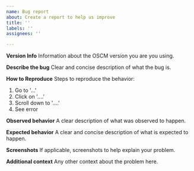 ```yaml
---
name: Bug report
about: Create a report to help us improve
title: ''
labels: ''
assignees: ''

---
```


**Version Info**
Information about the OSCM version you are you using.

**Describe the bug**
Clear and concise description of what the bug is.

**How to Reproduce**
Steps to reproduce the behavior:
1. Go to '...'
2. Click on '....'
3. Scroll down to '....'
4. See error

**Observed behavior**
A clear description of what was observed to happen.

**Expected behavior**
A clear and concise description of what is expected to happen.

**Screenshots**
If applicable, screenshots to help explain your problem.

**Additional context**
Any other context about the problem here.
